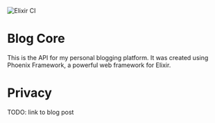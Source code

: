 ![Elixir CI](https://github.com/BreadBlog/core/workflows/Elixir%20CI/badge.svg)

# Blog Core

This is the API for my personal blogging platform. It was created using Phoenix Framework, a powerful web framework for Elixir.

# Privacy

TODO: link to blog post
